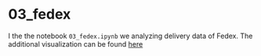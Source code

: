 # 03_fedex

I the the notebook `03_fedex.ipynb` we analyzing delivery data of Fedex. The additional visualization can be found [here]()
